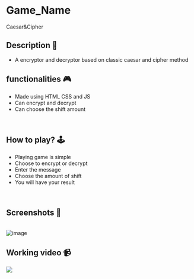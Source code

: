 # **Game_Name** 
Caesar&Cipher
<br>

## **Description 📃**
- A encryptor and decryptor based on classic caesar and cipher method
## **functionalities 🎮**
- Made using HTML CSS and JS
- Can encrypt and decrypt
- Can choose the shift amount
<br>

## **How to play? 🕹️**
- Playing game is simple
- Choose to encrypt or decrypt 
- Enter the message
- Choose the amount of shift 
- You will have your result
<br>

## **Screenshots 📸**

<br>
<img src="../Caesar_Cipher/assets/images/caesar.png" alt="image">

<br>

## **Working video 📹**
<img src="../Caesar_Cipher/assets/images/caesar.gif">